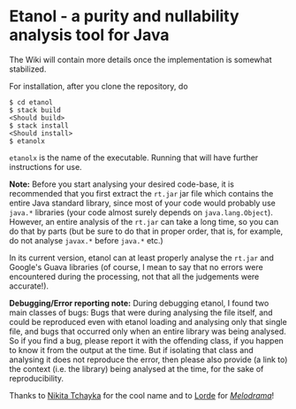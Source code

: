 # Etanol - a purity and nullability analysis tool for Java

The Wiki will contain more details once the implementation is somewhat stabilized.

For installation, after you clone the repository, do

```
$ cd etanol
$ stack build
<Should build>
$ stack install
<Should install>
$ etanolx
```

`etanolx` is the name of the executable. Running that will have further instructions for use.

**Note:** Before you start analysing your desired code-base, it is recommended that you first extract the `rt.jar` jar file which contains the entire Java standard library, since most of your code would probably use `java.*` libraries (your code almost surely depends on `java.lang.Object`). However, an entire analysis of the `rt.jar` can take a long time, so you can do that by parts (but be sure to do that in proper order, that is, for example, do not analyse `javax.*` before `java.*` etc.)

In its current version, etanol can  at least properly analyse the `rt.jar` and Google's Guava libraries (of course, I mean to say that no errors were encountered during the processing, not that all the judgements were accurate!).

**Debugging/Error reporting note:** During debugging etanol, I found two main classes of bugs: Bugs that were during analysing the file itself, and could be reproduced even with etanol loading and analysing only that single file, and bugs that occurred only when an entire library was being analysed. So if you find a bug, please report it with the offending class, if you happen to know it from the output at the time. But if isolating that class and analysing it does not reproduce the error, then please also provide (a link to) the context (i.e. the library) being analysed at the time, for the sake of reproducibility.

Thanks to [Nikita Tchayka](https://github.com/NickSeagull) for the cool name and to [Lorde](https://en.wikipedia.org/wiki/Lorde) for [_Melodrama_](https://en.wikipedia.org/wiki/Melodrama_(Lorde_album))!
